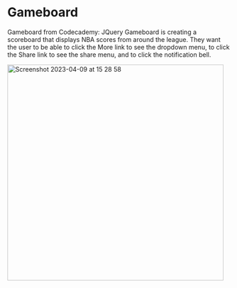 # Gameboard
Gameboard from Codecademy: JQuery
Gameboard is creating a scoreboard that displays NBA scores from around the league. They want the user to be able to click the More link to see the dropdown menu, to click the Share link to see the share menu, and to click the notification bell.


<img width="487" alt="Screenshot 2023-04-09 at 15 28 58" src="https://user-images.githubusercontent.com/124717752/230778629-7fa193a9-c720-4db6-96c4-7780643fa3c7.png">
